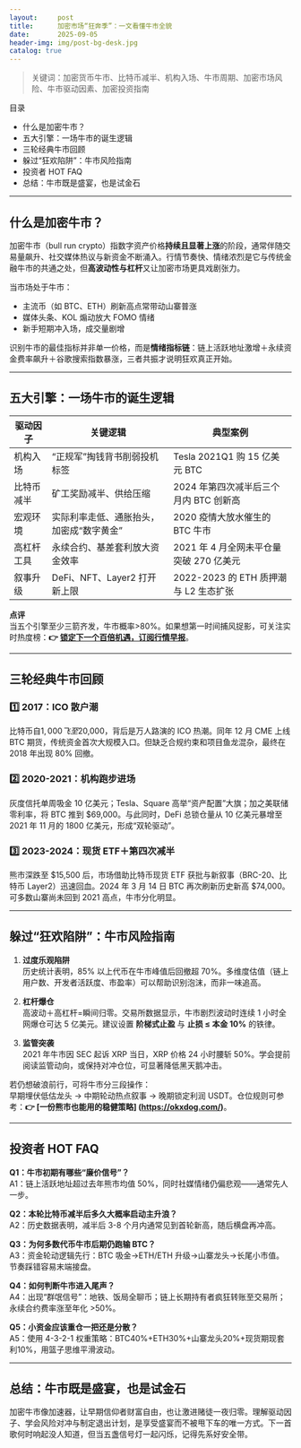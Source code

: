 ```yaml
---
layout:     post
title:      加密市场“狂奔季”：一文看懂牛市全貌
date:       2025-09-05
header-img: img/post-bg-desk.jpg
catalog: true
---
```


> 关键词：加密货币牛市、比特币减半、机构入场、牛市周期、加密市场风险、牛市驱动因素、加密投资指南

目录  
- 什么是加密牛市？  
- 五大引擎：一场牛市的诞生逻辑  
- 三轮经典牛市回顾  
- 躲过“狂欢陷阱”：牛市风险指南  
- 投资者 HOT FAQ  
- 总结：牛市既是盛宴，也是试金石  

---

## 什么是加密牛市？
加密牛市（bull run crypto）指数字资产价格**持续且显著上涨**的阶段，通常伴随交易量飙升、社交媒体热议与新资金不断涌入。行情节奏快、情绪浓烈是它与传统金融牛市的共通之处，但**高波动性与杠杆**又让加密市场更具戏剧张力。

当市场处于牛市：
- 主流币（如 BTC、ETH）刷新高点常带动山寨普涨  
- 媒体头条、KOL 煽动放大 FOMO 情绪  
- 新手短期冲入场，成交量剧增  

识别牛市的最佳指标并非单一价格，而是**情绪指标链**：链上活跃地址激增＋永续资金费率飙升＋谷歌搜索指数暴涨，三者共振才说明狂欢真正开始。

---

## 五大引擎：一场牛市的诞生逻辑

| 驱动因子 | 关键逻辑 | 典型案例 |
|---|---|---|
| 机构入场 | “正规军”掏钱背书削弱投机标签 | Tesla 2021Q1 购 15 亿美元 BTC |
| 比特币减半 | 矿工奖励减半、供给压缩 | 2024 年第四次减半后三个月内 BTC 创新高 |
| 宏观环境 | 实际利率走低、通胀抬头，加密成“数字黄金” | 2020 疫情大放水催生的 BTC 牛市 |
| 高杠杆工具 | 永续合约、基差套利放大资金效率 | 2021 年 4 月全网未平仓量突破 270 亿美元 |
| 叙事升级 | DeFi、NFT、Layer2 打开新上限 | 2022-2023 的 ETH 质押潮与 L2 生态扩张 |

**点评**  
当五个引擎至少三箭齐发，牛市概率>80%。如果想第一时间捕风捉影，可关注实时热度榜：**👉 [锁定下一个百倍机遇，订阅行情早报](https://okxdog.com/)**。

---

## 三轮经典牛市回顾

### 1️⃣ 2017：ICO 散户潮  
比特币自$1,000 飞至$20,000，背后是万人路演的 ICO 热潮。同年 12 月 CME 上线 BTC 期货，传统资金首次大规模入口。但缺乏合规约束和项目鱼龙混杂，最终在 2018 年出现 80% 回撤。

### 2️⃣ 2020-2021：机构跑步进场  
灰度信托单周吸金 10 亿美元；Tesla、Square 高举“资产配置”大旗；加之美联储零利率，将 BTC 推到 $69,000。与此同时，DeFi 总锁仓量从 10 亿美元暴增至 2021 年 11 月的 1800 亿美元，形成“双轮驱动”。

### 3️⃣ 2023-2024：现货 ETF＋第四次减半  
熊市深跌至 $15,500 后，市场借助比特币现货 ETF 获批与新叙事（BRC-20、比特币 Layer2）迅速回血。2024 年 3 月 14 日 BTC 再次刷新历史新高 $74,000。可多数山寨尚未回到 2021 高点，牛市分化明显。

---

## 躲过“狂欢陷阱”：牛市风险指南

1. **过度乐观陷阱**  
历史统计表明，85% 以上代币在牛市峰值后回撤超 70%。多维度估值（链上用户数、开发者活跃度、市盈率）可以帮助识别泡沫，而非一味追高。

2. **杠杆爆仓**  
高波动＋高杠杆=瞬间归零。交易所数据显示，牛市剧烈波动时连续 1 小时全网爆仓可达 5 亿美元。建议设置 **阶梯式止盈** 与 **止损 ≤ 本金 10%** 的铁律。

3. **监管突袭**  
2021 年牛市因 SEC 起诉 XRP 当日，XRP 价格 24 小时腰斩 50%。学会提前阅读监管动向，或保持对冲仓位，可显著降低黑天鹅冲击。

若仍想破浪前行，可将牛市分三段操作：  
早期埋伏低估龙头 → 中期轮动热点叙事 → 晚期锁定利润 USDT。仓位规则可参考：**👉 [一份熊市也能用的稳健策略] (https://okxdog.com/)**。

---

## 投资者 HOT FAQ

**Q1：牛市初期有哪些“廉价信号”？**  
A1：链上活跃地址超过去年熊市均值 50%，同时社媒情绪仍偏悲观——通常先人一步。

**Q2：本轮比特币减半后多久大概率启动主升浪？**  
A2：历史数据表明，减半后 3-8 个月内通常见到首轮新高，随后横盘再冲高。

**Q3：为何多数代币牛市后期仍跑输 BTC？**  
A3：资金轮动逻辑先行：BTC 吸金→ETH/ETH 升级→山寨龙头→长尾小市值。节奏踩错容易末端接盘。

**Q4：如何判断牛市进入尾声？**  
A4：出现“群氓信号”：地铁、饭局全聊币；链上长期持有者疯狂转账至交易所；永续合约费率涨至年化 >50%。

**Q5：小资金应该重仓一把还是分散？**  
A5：使用 4-3-2-1 权重策略：BTC40%+ETH30%+山寨龙头20%+现货期现套利10%，用篮子思维平滑波动。

---

## 总结：牛市既是盛宴，也是试金石
加密牛市像加速器，让早期信仰者财富自由，也让激进赌徒一夜归零。理解驱动因子、学会风险对冲与制定退出计划，是享受盛宴而不被甩下车的唯一方式。下一首歌何时响起没人知道，但当五盏信号灯一起闪烁，记得先系好安全带。